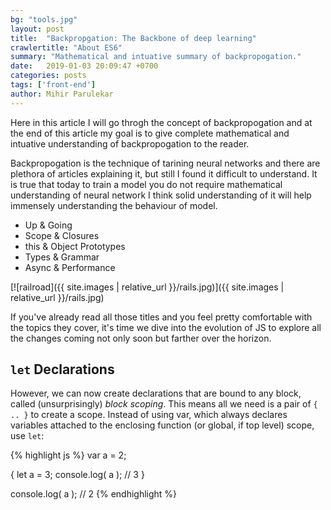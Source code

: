 ```yaml
---
bg: "tools.jpg"
layout: post
title:  "Backpropgation: The Backbone of deep learning"
crawlertitle: "About ES6"
summary: "Mathematical and intuative summary of backpropogation."
date:   2019-01-03 20:09:47 +0700
categories: posts
tags: ['front-end']
author: Mihir Parulekar
---
```


Here in this article I will go throgh the concept of backpropogation and at the end of this article my goal is to give complete mathematical and intuative understanding of backpropogation to the reader.

Backpropogation is the technique of tarining neural networks and there are plethora of articles explaining it, but still I found it difficult to understand. It is true that today to train a model you do not require mathematical understanding of neural network I think solid understanding of it will help immensely understanding the behaviour of model.
- Up & Going
- Scope & Closures
- this & Object Prototypes
- Types & Grammar
- Async & Performance

[![railroad]({{ site.images | relative_url }}/rails.jpg)]({{ site.images | relative_url }}/rails.jpg)

If you've already read all those titles and you feel pretty comfortable with the topics they cover, it's time we dive into the evolution of JS to explore all the changes coming not only soon but farther over the horizon.

## `let` Declarations

However, we can now create declarations that are bound to any block, called (unsurprisingly) *block scoping*. This means all we need is a pair of `{ .. }` to create a scope. Instead of using var, which always declares variables attached to the enclosing function (or global, if top level) scope, use `let`:

{% highlight js %}
var a = 2;

{
    let a = 3;
    console.log( a );   // 3
}

console.log( a );       // 2
{% endhighlight %}
